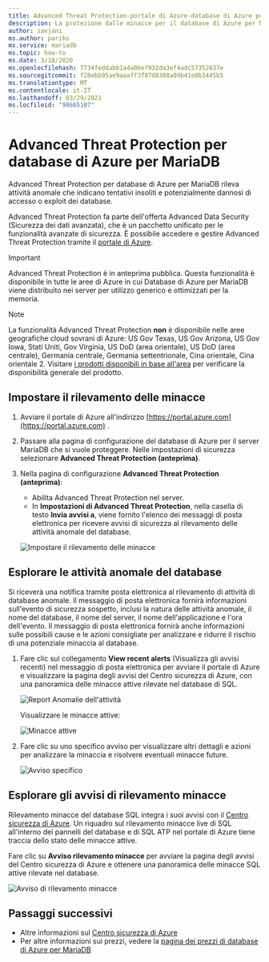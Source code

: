 ```yaml
---
title: Advanced Threat Protection-portale di Azure-database di Azure per MariaDB
description: La protezione dalle minacce per il database di Azure per MariaDB rileva le attività anomale del database che indicano potenziali minacce alla sicurezza per il database.
author: savjani
ms.author: pariks
ms.service: mariadb
ms.topic: how-to
ms.date: 3/18/2020
ms.openlocfilehash: 7734feddabb1a4a86e7932da3ef4adc57352637e
ms.sourcegitcommit: f28ebb95ae9aaaff3f87d8388a09b41e0b3445b5
ms.translationtype: MT
ms.contentlocale: it-IT
ms.lasthandoff: 03/29/2021
ms.locfileid: "98665107"
---
```

# <a name="advanced-threat-protection-for-azure-database-for-mariadb"></a>Advanced Threat Protection per database di Azure per MariaDB

Advanced Threat Protection per database di Azure per MariaDB rileva attività anomale che indicano tentativi insoliti e potenzialmente dannosi di accesso o exploit dei database.

Advanced Threat Protection fa parte dell'offerta Advanced Data Security (Sicurezza dei dati avanzata), che è un pacchetto unificato per le funzionalità avanzate di sicurezza. È possibile accedere e gestire Advanced Threat Protection tramite il [portale di Azure](https://portal.azure.com).

> [!IMPORTANT]
> Advanced Threat Protection è in anteprima pubblica. Questa funzionalità è disponibile in tutte le aree di Azure in cui Database di Azure per MariaDB viene distribuito nei server per utilizzo generico e ottimizzati per la memoria.

> [!NOTE]
> La funzionalità Advanced Threat Protection **non** è disponibile nelle aree geografiche cloud sovrani di Azure: US Gov Texas, US Gov Arizona, US Gov Iowa, Stati Uniti, Gov Virginia, US DoD (area orientale), US DoD (area centrale), Germania centrale, Germania settentrionale, Cina orientale, Cina orientale 2. Visitare [i prodotti disponibili in base all'area](https://azure.microsoft.com/global-infrastructure/services/) per verificare la disponibilità generale del prodotto.

## <a name="set-up-threat-detection"></a>Impostare il rilevamento delle minacce
1. Avviare il portale di Azure all'indirizzo [https://portal.azure.com](https://portal.azure.com) .
2. Passare alla pagina di configurazione del database di Azure per il server MariaDB che si vuole proteggere. Nelle impostazioni di sicurezza selezionare **Advanced Threat Protection (anteprima)**.
3. Nella pagina di configurazione **Advanced Threat Protection (anteprima)**:

   - Abilita Advanced Threat Protection nel server.
   - In **Impostazioni di Advanced Threat Protection**, nella casella di testo **Invia avvisi a**, viene fornito l'elenco dei messaggi di posta elettronica per ricevere avvisi di sicurezza al rilevamento delle attività anomale del database.
  
   ![Impostare il rilevamento delle minacce](./media/howto-database-threat-protection-portal/set-up-threat-protection.png)

## <a name="explore-anomalous-database-activities"></a>Esplorare le attività anomale del database

Si riceverà una notifica tramite posta elettronica al rilevamento di attività di database anomale. Il messaggio di posta elettronica fornirà informazioni sull'evento di sicurezza sospetto, inclusi la natura delle attività anomale, il nome del database, il nome del server, il nome dell'applicazione e l'ora dell'evento. Il messaggio di posta elettronica fornirà anche informazioni sulle possibili cause e le azioni consigliate per analizzare e ridurre il rischio di una potenziale minaccia al database.
 
1. Fare clic sul collegamento **View recent alerts** (Visualizza gli avvisi recenti) nel messaggio di posta elettronica per avviare il portale di Azure e visualizzare la pagina degli avvisi del Centro sicurezza di Azure, con una panoramica delle minacce attive rilevate nel database di SQL.
    
    ![Report Anomalie dell'attività](./media/howto-database-threat-protection-portal/anomalous-activity-report.png)

    Visualizzare le minacce attive:

    ![Minacce attive](./media/howto-database-threat-protection-portal/active-threats.png)

2. Fare clic su uno specifico avviso per visualizzare altri dettagli e azioni per analizzare la minaccia e risolvere eventuali minacce future.
    
    ![Avviso specifico](./media/howto-database-threat-protection-portal/specific-alert.png)

## <a name="explore-threat-detection-alerts"></a>Esplorare gli avvisi di rilevamento minacce

Rilevamento minacce del database SQL integra i suoi avvisi con il [Centro sicurezza di Azure](https://azure.microsoft.com/services/security-center/). Un riquadro sul rilevamento minacce live di SQL all'interno dei pannelli del database e di SQL ATP nel portale di Azure tiene traccia dello stato delle minacce attive.

Fare clic su **Avviso rilevamento minacce** per avviare la pagina degli avvisi del Centro sicurezza di Azure e ottenere una panoramica delle minacce SQL attive rilevate nel database.

   ![Avviso di rilevamento minacce](./media/howto-database-threat-protection-portal/threat-detection-alert-asc.png)
   

## <a name="next-steps"></a>Passaggi successivi

* Altre informazioni sul [Centro sicurezza di Azure](../security-center/security-center-introduction.md)
* Per altre informazioni sui prezzi, vedere la [pagina dei prezzi di database di Azure per MariaDB](https://azure.microsoft.com/pricing/details/mariadb/)
